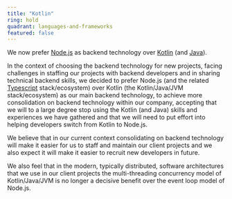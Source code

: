 ```yaml
---
title: "Kotlin"
ring: hold
quadrant: languages-and-frameworks
featured: false
---
```


We now prefer [Node.js](/languages-and-frameworks/nodejs) as backend technology over [Kotlin](https://kotlinlang.org/) (and [Java](/languages-and-frameworks/java)).

In the context of choosing the backend technology for new projects, facing challenges in staffing our projects with backend developers and in sharing technical backend skills, we decided to prefer Node.js (and the related [Typescript](/languages-and-frameworks/typescript) stack/ecosystem) over Kotlin (the Kotlin/Java/JVM stack/ecosystem) as our main backend technology, to achieve more consolidation on backend technology within our company, accepting that we will to a large degree stop using the Kotlin (and Java) skills and experiences we have gathered and that we will need to put effort into helping developers switch from Kotlin to Node.js.

We believe that in our current context consolidating on backend technology will make it easier for us to staff and maintain our client projects and we also expect it will make it easier to recruit new developers in future.

We also feel that in the modern, typically distributed, software architectures that we use in our client projects the multi-threading concurrency model of Kotlin/Java/JVM is no longer a decisive benefit over the event loop model of Node.js.
